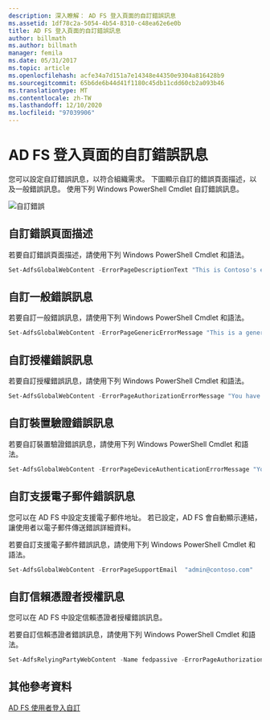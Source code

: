 ```yaml
---
description: 深入瞭解： AD FS 登入頁面的自訂錯誤訊息
ms.assetid: 1df78c2a-5054-4b54-8310-c48ea62e6e0b
title: AD FS 登入頁面的自訂錯誤訊息
author: billmath
ms.author: billmath
manager: femila
ms.date: 05/31/2017
ms.topic: article
ms.openlocfilehash: acfe34a7d151a7e14348e44350e9304a816428b9
ms.sourcegitcommit: 65b6de6b44d41f1180c45db11cdd60cb2a093b46
ms.translationtype: MT
ms.contentlocale: zh-TW
ms.lasthandoff: 12/10/2020
ms.locfileid: "97039906"
---
```

# <a name="custom-error-messages-for-ad-fs-sign-in-page"></a>AD FS 登入頁面的自訂錯誤訊息

您可以設定自訂錯誤訊息，以符合組織需求。 下圖顯示自訂的錯誤頁面描述，以及一般錯誤訊息。 使用下列 Windows PowerShell Cmdlet 自訂錯誤訊息。

![自訂錯誤](media/AD-FS-user-sign-in-customization/ADFS_Blue_Custom3.png)

## <a name="customize-the-error-page-description"></a>自訂錯誤頁面描述

若要自訂錯誤頁面描述，請使用下列 Windows PowerShell Cmdlet 和語法。

```powershell
Set-AdfsGlobalWebContent -ErrorPageDescriptionText "This is Contoso's error page description"
```

## <a name="customize-a-generic-error-message"></a>自訂一般錯誤訊息
若要自訂一般錯誤訊息，請使用下列 Windows PowerShell Cmdlet 和語法。

```powershell
Set-AdfsGlobalWebContent -ErrorPageGenericErrorMessage "This is a generic error message.  Contact Contoso IT for assistance."
```

## <a name="customize-an-authorization-error-message"></a>自訂授權錯誤訊息
若要自訂授權錯誤訊息，請使用下列 Windows PowerShell Cmdlet 和語法。

```powershell
Set-AdfsGlobalWebContent -ErrorPageAuthorizationErrorMessage "You have received an Authorization error.  Contact Contoso IT for assistance."
```

## <a name="customize-a-device-authentication-error-message"></a>自訂裝置驗證錯誤訊息
若要自訂裝置驗證錯誤訊息，請使用下列 Windows PowerShell Cmdlet 和語法。

```powershell
Set-AdfsGlobalWebContent -ErrorPageDeviceAuthenticationErrorMessage "Your device is not authorized.  Contact Contoso IT for assistance."
```

## <a name="customize-a-support-email-error-message"></a>自訂支援電子郵件錯誤訊息
您可以在 AD FS 中設定支援電子郵件地址。 若已設定，AD FS 會自動顯示連結，讓使用者以電子郵件傳送錯誤詳細資料。

若要自訂支援電子郵件錯誤訊息，請使用下列 Windows PowerShell Cmdlet 和語法。

```powershell
Set-AdfsGlobalWebContent -ErrorPageSupportEmail  "admin@contoso.com"
```

## <a name="customize-a-relying-party-authorization-message"></a>自訂信賴憑證者授權訊息
您可以在 AD FS 中設定信賴憑證者授權錯誤訊息。

若要自訂信賴憑證者錯誤訊息，請使用下列 Windows PowerShell Cmdlet 和語法。

```powershell
Set-AdfsRelyingPartyWebContent -Name fedpassive -ErrorPageAuthorizationErrorMessage "<p> You need to be a member of Security Auditors to access this site. Click <A href='http://accessrequest/'>here</A> for more information.</p>"
```

## <a name="additional-references"></a>其他參考資料

[AD FS 使用者登入自訂](AD-FS-user-sign-in-customization.md)
